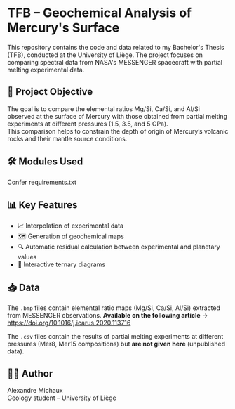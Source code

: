 # TFB – Geochemical Analysis of Mercury's Surface

This repository contains the code and data related to my Bachelor's Thesis (TFB), conducted at the University of Liège. The project focuses on comparing spectral data from NASA's MESSENGER spacecraft with partial melting experimental data.

 
## 🧪 Project Objective

The goal is to compare the elemental ratios Mg/Si, Ca/Si, and Al/Si observed at the surface of Mercury with those obtained from partial melting experiments at different pressures (1.5, 3.5, and 5 GPa).  
This comparison helps to constrain the depth of origin of Mercury’s volcanic rocks and their mantle source conditions.

## 🛠 Modules Used

Confer requirements.txt

## 📊 Key Features

- 📈 Interpolation of experimental data
- 🗺 Generation of geochemical maps
- 🔍 Automatic residual calculation between experimental and planetary values
- 🔺 Interactive ternary diagrams

## 📥 Data

The `.bmp` files contain elemental ratio maps (Mg/Si, Ca/Si, Al/Si) extracted from MESSENGER observations. **Available on the following article** -> https://doi.org/10.1016/j.icarus.2020.113716

The `.csv` files contain the results of partial melting experiments at different pressures (Mer8, Mer15 compositions) but **are not given here** (unpublished data).

## 👨‍🔬 Author

Alexandre Michaux  
Geology student – University of Liège  
